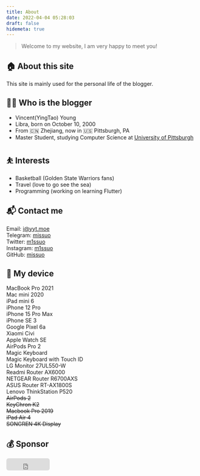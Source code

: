 ```yaml
---
title: About
date: 2022-04-04 05:28:03
draft: false
hidemeta: true
---
```

> Welcome to my website, I am very happy to meet you!

## 🏠 About this site
This site is mainly used for the personal life of the blogger.

## 👨‍💻 Who is the blogger
- Vincent(YingTao) Young
- Libra, born on October 10, 2000
- From 🇨🇳 Zhejiang, now in 🇺🇸 Pittsburgh, PA
- Master Student, studying Computer Science at [University of Pittsburgh](https://www.pitt.edu)

## ⛹ Interests
- Basketball (Golden State Warriors fans)
- Travel (love to go see the sea)
- Programming (working on learning Flutter)

## 📬 Contact me
Email: [i@yyt.moe](mailto:i@yyt.moe)  
Telegram: [missuo](https://t.me/missuo)  
Twitter: [m1ssuo](https://twitter.com/m1ssuo)  
Instagram: [m1ssuo](https://instagram.com/m1ssuo)  
GitHub: [missuo](https://github.com/missuo)  

## 📱 My device
MacBook Pro 2021  
Mac mini 2020  
iPad mini 6  
iPhone 12 Pro  
iPhone 15 Pro Max    
iPhone SE 3  
Google Pixel 6a  
Xiaomi Civi  
Apple Watch SE  
AirPods Pro 2  
Magic Keyboard  
Magic Keyboard with Touch ID  
LG Monitor 27UL550-W  
Readmi Router AX6000  
NETGEAR Router R6700AXS  
ASUS Router RT-AX1800S  
Lenovo ThinkStation P520  
~~AirPods 2~~  
~~KeyChron K2~~  
~~Macbook Pro 2019~~  
~~iPad Air 4~~  
~~SONGREN 4K Display~~   

## 💰 Sponsor
<iframe src="https://github.com/sponsors/missuo/button" title="Sponsor missuo" height="32" width="114" style="border: 0; border-radius: 6px;"></iframe>